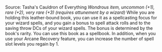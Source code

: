 Source: Tasha's Cauldron of Everything
*Wondrous item, uncommon (+1), rare (+2), very rare (+3) (requires attunement by a wizard)*
While you are holding this leather-bound book, you can use it as a spellcasting focus for your wizard spells, and you gain a bonus to spell attack rolls and to the saving throw DCs of your wizard spells. The bonus is determined by the book's rarity.
You can use this book as a spellbook. In addition, when you use your Arcane Recovery feature, you can increase the number of spell slot levels you regain by 1.